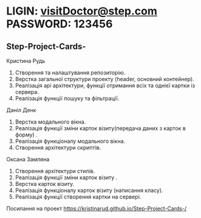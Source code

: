 # LIGIN: visitDoctor@step.com PASSWORD: 123456

## Step-Project-Cards-
Кристина Рудь
1. Створення та налаштування репозиторію.
2. Верстка загальної структури проекту (header, основний контейнер).
3. Реалізація api архітектури, функції отримання всіх та однієї картки із сервера.
4. Реалізація функції пошуку та фільтрації.

Даніл Денк
1. Верстка модального вікна.
2. Реалізація функції зміни  карток візиту(передача даних з карток в форму) .
3. Реалізація функціоналу модального вікна.
4. Створення архітектури скриптів.


Оксана Замляна
1. Створення архітектури стилів.
2. Реалізація функції зміни  карток візиту .
3. Верстка карток візиту.
4. Реалізація функціоналу карток візиту (написання класу).
5. Реалізація функції створення картки на сервері.

Посилання на проект https://kristinarud.github.io/Step-Project-Cards-/

